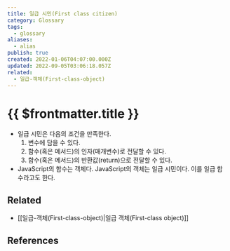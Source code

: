 ```yaml
---
title: 일급 시민(First class citizen)
category: Glossary
tags:
  - glossary
aliases:
  - alias
publish: true
created: 2022-01-06T04:07:00.000Z
updated: 2022-09-05T03:06:18.057Z
related:
  - 일급-객체(First-class-object)
---
```


# {{ $frontmatter.title }}

- 일급 시민은 다음의 조건을 만족한다.
  1.  변수에 담을 수 있다.
  2.  함수(혹은 메서드)의 인자(매개변수)로 전달할 수 있다.
  3.  함수(혹은 메서드)의 반환값(return)으로 전달할 수 있다.
- JavaScript의 함수는 객체다. JavaScript의 객체는 일급 시민이다. 이를 일급 함수라고도 한다.

## Related

- [[일급-객체(First-class-object)|일급 객체(First-class object)]]

## References
